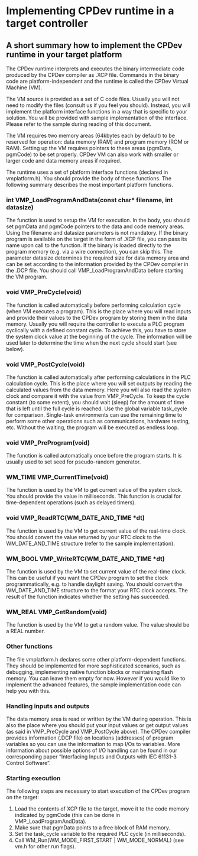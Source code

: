 # Implementing CPDev runtime in a target controller

## A short summary how to implement the CPDev runtime in your target platform

The CPDev runtime interprets and executes the binary intermediate code produced by the CPDev compiler as .XCP file. Commands in the binary code are platform-independent and the runtime is called the CPDev Virtual Machine (VM). 

The VM source is provided as a set of C code files. Usually you will not need to modify the files (consult us if you feel you should). Instead, you will implement the platform interface functions in a way that is specific to your solution. You will be provided with sample implementation of the interface. Please refer to the sample during reading of this document. 

The VM requires two memory areas (64kbytes each by default) to be reserved for operation: data memory (RAM) and program memory (ROM or RAM). Setting up the VM requires pointers to these areas (pgmData, pgmCode) to be set properly. CPDev VM can also work with smaller or larger code and data memory areas if required.

The runtime uses a set of platform interface functions (declared in vmplatform.h). You should provide the body of these functions. The following summary describes the most important platform functions.

### int VMP_LoadProgramAndData(const char* filename, int datasize)
The function is used to setup the VM for execution. In the body, you should set pgmData and pgmCode pointers to the data and code memory areas. Using the filename and datasize parameters is not mandatory. If the binary program is available on the target in the form of .XCP file, you can pass its name upon call to the function. If the binary is loaded directly to the program memory (e.g. via a wire connection), you can skip this. The parameter datasize determines the required size for data memory area and can be set according to the information provided by the CPDev compiler in the .DCP file. You should call VMP_LoadProgramAndData before starting the VM program.

### void VMP_PreCycle(void)
The function is called automatically before performing calculation cycle (when VM executes a program). This is the place where you will read inputs and provide their values to the CPDev program by storing them in the data memory. Usually you will require the controller to execute a PLC program cyclically with a defined constant cycle. To achieve this, you have to store the system clock value at the beginning of the cycle. The information will be used later to determine the time when the next cycle should start (see below).

### void VMP_PostCycle(void)
The function is called automatically after performing calculations in the PLC calculation cycle. This is the place where you will set outputs by reading the calculated values from the data memory. Here you will also read the system clock and compare it with the value from VMP_PreCycle. To keep the cycle constant (to some extent), you should wait (sleep) for the amount of time that is left until the full cycle is reached. Use the global variable task_cycle  for comparison. Single-task environments  can use the remaining time to perform some other operations such as communications, hardware testing, etc. Without the waiting, the program will be executed as endless loop.

### void VMP_PreProgram(void)
The function is called automatically once before the program starts. It is usually used to set seed for pseudo-random generator.

### WM_TIME VMP_CurrentTime(void)
The function is used by the VM to get current value of the system clock. You should provide the value in milliseconds. This function is crucial for time-dependent operations (such as delayed timers). 

### void VMP_ReadRTC(WM_DATE_AND_TIME *dt)
The function is used by the VM to get current value of the real-time clock. You should convert the value returned by your RTC clock to the WM_DATE_AND_TIME structure (refer to the sample implementation).

### WM_BOOL VMP_WriteRTC(WM_DATE_AND_TIME *dt)
The function is used by the VM to set current value of the real-time clock. This can be useful if you want the CPDev program to set the clock programmatically, e.g. to handle daylight saving. You should convert the WM_DATE_AND_TIME structure to the format your RTC clock accepts. The result of the function indicates whether the setting has succeeded.

### WM_REAL VMP_GetRandom(void)
The function is used by the VM to get a random value. The value should be a REAL number.

### Other functions
The file vmplatform.h declares some other platform-dependent functions. They should be implemented for more sophisticated scenarios, such as debugging, implementing native function blocks or maintaining flash memory. You can leave them empty for now. However if you would like to implement the advanced features, the sample implementation code can help you with this.

### Handling inputs and outputs
The data memory area is read or written by the VM during operation. This is also the place where you should put your input values or get output values (as said in VMP_PreCycle and VMP_PostCycle above). The CPDev compiler provides information (.DCP file) on locations (addresses) of program variables so you can use the information to map I/Os to variables. More information about possible options of I/O handling can be found in our corresponding paper “Interfacing Inputs and Outputs with IEC 61131-3 Control Software”.

### Starting execution
The following steps are necessary to start execution of the CPDev program on the target:
1.	Load the contents of XCP file to the target, move it to the code memory indicated by pgmCode (this can be done in VMP_LoadProgramAndData).
2.	Make sure that pgmData points to a free block of RAM memory.
3.	Set the task_cycle variable to the required PLC cycle (in milliseconds).
4.	Call WM_Run(WM_MODE_FIRST_START | WM_MODE_NORMAL) (see vm.h for other run flags). 
